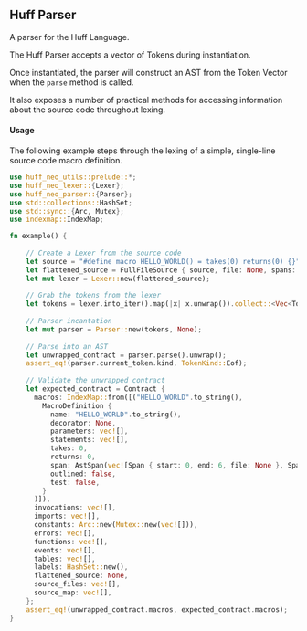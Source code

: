 ## Huff Parser

A parser for the Huff Language.

The Huff Parser accepts a vector of Tokens during instantiation.

Once instantiated, the parser will construct an AST from the Token Vector when the `parse`
method is called.

It also exposes a number of practical methods for accessing information about the source code
throughout lexing.

#### Usage

The following example steps through the lexing of a simple, single-line source code macro
definition.

```rust
use huff_neo_utils::prelude::*;
use huff_neo_lexer::{Lexer};
use huff_neo_parser::{Parser};
use std::collections::HashSet;
use std::sync::{Arc, Mutex};
use indexmap::IndexMap;

fn example() {
    
    // Create a Lexer from the source code
    let source = "#define macro HELLO_WORLD() = takes(0) returns(0) {}";
    let flattened_source = FullFileSource { source, file: None, spans: vec![] };
    let mut lexer = Lexer::new(flattened_source);
    
    // Grab the tokens from the lexer
    let tokens = lexer.into_iter().map(|x| x.unwrap()).collect::<Vec<Token>>();
    
    // Parser incantation
    let mut parser = Parser::new(tokens, None);
    
    // Parse into an AST
    let unwrapped_contract = parser.parse().unwrap();
    assert_eq!(parser.current_token.kind, TokenKind::Eof);
    
    // Validate the unwrapped contract
    let expected_contract = Contract {
      macros: IndexMap::from([("HELLO_WORLD".to_string(),
        MacroDefinition {
          name: "HELLO_WORLD".to_string(),
          decorator: None,
          parameters: vec![],
          statements: vec![],
          takes: 0,
          returns: 0,
          span: AstSpan(vec![Span { start: 0, end: 6, file: None }, Span { start: 8, end: 12, file: None }, Span { start: 14, end: 24, file: None }, Span { start: 25, end: 25, file: None }, Span { start: 26, end: 26, file: None }, Span { start: 28, end: 28, file: None }, Span { start: 30, end: 34, file: None }, Span { start: 35, end: 35, file: None }, Span { start: 36, end: 36, file: None }, Span { start: 37, end: 37, file: None }, Span { start: 39, end: 45, file: None }, Span { start: 46, end: 46, file: None }, Span { start: 47, end: 47, file: None }, Span { start: 48, end: 48, file: None }, Span { start: 50, end: 50, file: None }, Span { start: 51, end: 51, file: None }]),
          outlined: false,
          test: false,
        }
      )]),
      invocations: vec![],
      imports: vec![],
      constants: Arc::new(Mutex::new(vec![])),
      errors: vec![],
      functions: vec![],
      events: vec![],
      tables: vec![],
      labels: HashSet::new(),
      flattened_source: None,
      source_files: vec![],
      source_map: vec![],
    };
    assert_eq!(unwrapped_contract.macros, expected_contract.macros);
}
```